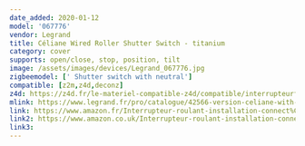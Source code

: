 ```yaml
---
date_added: 2020-01-12
model: '067776'
vendor: Legrand
title: Céliane Wired Roller Shutter Switch - titanium
category: cover
supports: open/close, stop, position, tilt
image: /assets/images/devices/Legrand_067776.jpg
zigbeemodel: [' Shutter switch with neutral']
compatible: [z2m,z4d,deconz]
z4d: https://z4d.fr/le-materiel-compatible-z4d/compatible/interrupteurfilaireconnectpourvoletroulant
mlink: https://www.legrand.fr/pro/catalogue/42566-version-celiane-with-netatmo/interrupteur-filaire-connecte-celiane-with-netatmo-pour-volet-roulant-titane
link: https://www.amazon.fr/Interrupteur-roulant-installation-connect%C3%A9e-C%C3%A9liane/dp/B07G4JLSGQ
link2: https://www.amazon.co.uk/Interrupteur-roulant-installation-connect%C3%A9e-C%C3%A9liane/dp/B07G4JLSGQ
link3: 
---
```

